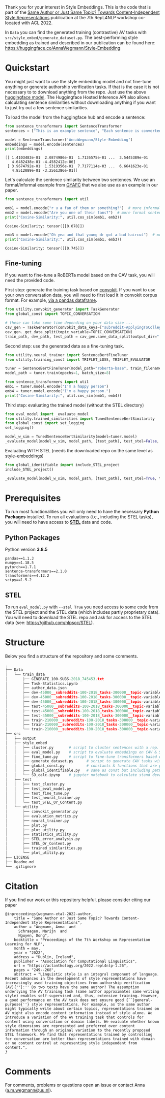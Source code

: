 
Thank you for your interest in Style Embeddings. This is the code that is part of the [Same Author or Just Same Topic? Towards Content-Independent Style Representations](https://aclanthology.org/2022.repl4nlp-1.26/) publication at the 7th RepL4NLP workshop co-located with ACL 2022.

In `Data` you can find the generated training (contrastive) AV tasks with `src/style_embed/generate_dataset.py`.  The best-performing style embedding as trained and described in our publication can be found here: https://huggingface.co/AnnaWegmann/Style-Embedding

# Quickstart

You might just want to use the style embedding model and not fine-tune anything or generate authorship verification tasks. If that is the case it is not necessary to to download anything from the repo. Just use the above [huggingface model](https://huggingface.co/AnnaWegmann/Style-Embedding). The Huggingface Hosted Inference API also allows calculating sentence similarities without downloading anything if you want to just try out a few sentence similarities.

To load the model from the huggingface hub and encode a sentence:
```Python
from sentence_transformers import SentenceTransformer
sentences = ["This is an example sentence", "Each sentence is converted"]

model = SentenceTransformer('AnnaWegmann/Style-Embedding')
embeddings = model.encode(sentences)
print(embeddings)
```

```
[[ 1.4103483e-01  2.0874986e-01  1.7136575e-01 ...  3.5445389e-01
   4.6482438e-01 -4.4582412e-06]
 [ 3.9674792e-01  1.5319356e-01  7.7177114e-03 ...  6.6641623e-01
   4.8512089e-01 -3.2561386e-01]]
```

Let's calculate the sentence similarity between two sentences. We use an formal/informal example from [GYAFC](https://aclanthology.org/N18-1012/) that we also use as an example in our paper. 
```Python
from sentence_transformers import util

emb1 = model.encode("r u a fan of them or something?")  # more informal sentence
emb2 = model.encode("Are you one of their fans?")  # more formal sentence with similar content to emb1
print("Cosine-Similarity:", util.cos_sim(emb1, emb2))
```

```
Cosine-Similarity: tensor([[0.078]])
```

```Python
emb3 = model.encode("Oh yea and that young dr got a bad haircut")  # more informal sentence with different content from emb1
print("Cosine-Similarity:", util.cos_sim(emb1, emb3))
```

```
Cosine-Similarity: tensor([[0.745]])
```


## Fine-tuning 

If you want to fine-tune a RoBERTa model based on the CAV task, you will need the provided code. 

First step: generate the training task based on [convokit](https://convokit.cornell.edu/). If you want to use your own conversation data, you will need to first load it in convokit corpus format. For example, [via a pandas dataframe](https://github.com/CornellNLP/Cornell-Conversational-Analysis-Toolkit/blob/master/examples/corpus_from_pandas.ipynb).

```python
from utility.convokit_generator import TaskGenerator
from global_const import TOPIC_CONVERSATION

# these can take some time depending on your data size ...
cav_gen = TaskGenerator(convokit_data_keys=["subreddit-ApplyingToCollege"], years=[2018], total=10)
cav_gen._get_data_split(topic_variable=TOPIC_CONVERSATION)
train_path, dev_path, test_path = cav_gen.save_data_split(output_dir=".", topic_variable=TOPIC_CONVERSATION)
```

Second step: use the generated data as a fine-tuning task.

```python
from utility.neural_trainer import SentenceBertFineTuner
from utility.training_const import TRIPLET_LOSS, TRIPLET_EVALUATOR

tuner = SentenceBertFineTuner(model_path="roberta-base", train_filename=train_path, dev_filename=dev_path, loss=TRIPLET_LOSS, evaluation_type=TRIPLET_EVALUATOR)
model_path = tuner.train(epochs=1, batch_size=8)

from sentence_transformers import util
emb1 = tuner.model.encode("I'm a happy person")
emb4 = tuner.model.encode("I'm a happy person.")
print("Cosine-Similarity:", util.cos_sim(emb1, emb4))
```

Third step: evaluating the trained model (without the STEL directory)

```python
from eval_model import _evaluate_model
from utility.trained_similarities import TunedSentenceBertSimilarity
from global_const import set_logging
set_logging()

model_w_sim = TunedSentenceBertSimilarity(model=tuner.model)
_evaluate_model(model_w_sim, model_path, [test_path], test_stel=False, test_AV=True)
```

Evaluating WITH STEL (needs the downloaded repo on the same level as style-embeddings)

```python
from global_identifiable import include_STEL_project 
include_STEL_project()

_evaluate_model(model_w_sim, model_path, [test_path], test_stel=True, test_AV=False)
```



# Prerequisites

To run most functionalities you will only need to have the necessary **Python Packages** installed. To run all evaluations (i.e., including the STEL tasks), you will need to have access to **[STEL](https://github.com/nlpsoc/stel)** data and code.

## Python Packages

Python version **3.8.5**

```
pandas==1.1.3
numpy==1.18.5
pytorch==1.7.1
sentence-transformers==2.1.0
transformers==4.12.2
scipy==1.5.2
```



## STEL

To run `eval_model.py` with `--stel True` you need access to some code from the STEL project and the STEL data (which includes partly proprietary data). You will need to download the STEL repo and ask for access to the STEL data (see: https://github.com/nlpsoc/STEL). 



# Structure

Below you find a structure of the repository and some comments.

```python
.
├── Data
│   └── train_data
│       ├── GENERATE_100-SUBS-2018_745453.txt 
│       ├── Task-Statistics.ipynb   
│       ├── author_data.json
│       ├── dev-45000__subreddits-100-2018_tasks-300000__topic-variable-conversation.tsv
│       ├── dev-45000__subreddits-100-2018_tasks-300000__topic-variable-random.tsv
│       ├── dev-45000__subreddits-100-2018_tasks-300000__topic-variable-subreddit.tsv
│       ├── test-45000__subreddits-100-2018_tasks-300000__topic-variable-conversation.tsv
│       ├── test-45000__subreddits-100-2018_tasks-300000__topic-variable-random.tsv
│       ├── test-45000__subreddits-100-2018_tasks-300000__topic-variable-subreddit.tsv
│       ├── train-210000__subreddits-100-2018_tasks-300000__topic-variable-conversation.zip
│       ├── train-210000__subreddits-100-2018_tasks-300000__topic-variable-random.zip
│       └── train-210000__subreddits-100-2018_tasks-300000__topic-variable-subreddit.zip
├── src
│   ├── output
│   ├── style_embed
│   │   ├── cluster.py 	 	 # script to cluster sentences with a rep. model 
│   │   ├── eval_model.py 	 # script to evaluate embeddings on CAV & STEL-Or-Content 
│   │   ├── fine_tune.py 	 # script to fine-tune transformers based on CAV tasks 
│   │   ├── generate_dataset.py 	 # script to generate CAV tasks with different CC variables 
│   │   ├── global_const.py 	 	 # constants & functions that are globally accessible in the project 
│   │   ├── global_identifiable.py 	 # same as const but including paths/names that are local, like dir paths
│   │   └── SD_calc.ipynp 	 # jupyter notebook to calculate stand devation & means from results
│   ├── test
│   │   ├── test_cluster.py 	 	 
│   │   ├── test_eval_model.py 	
│   │   ├── test_fine_tune.py 	
│   │   ├── test_neural_trainer.py 	 	
│   │   └── test_STEL_Or_Content.py 	 
│   └── utility
│       ├── convokit_generator.py 	 	 
│       ├── evaluation_metrics.py 	
│       ├── neural_trainer.py 	
│       ├── plot.py 	 	
│       ├── plot_utility.py 	 	
│       ├── statistics_utility.py 	 	
│       ├── STEL_error_analysis.py 	 	
│       ├── STEL_Or_Content.py 	 	
│       ├── trained_similarities.py 	 	
│       └── plot_utility.py 	 
├── LICENSE
├── Readme.md
└── .gitignore 
```

# Citation

If you find our work or this repository helpful, please consider citing our paper



```
@inproceedings{wegmann-etal-2022-author,
    title = "Same Author or Just Same Topic? Towards Content-Independent Style Representations",
    author = "Wegmann, Anna  and
      Schraagen, Marijn  and
      Nguyen, Dong",
    booktitle = "Proceedings of the 7th Workshop on Representation Learning for NLP",
    month = may,
    year = "2022",
    address = "Dublin, Ireland",
    publisher = "Association for Computational Linguistics",
    url = "https://aclanthology.org/2022.repl4nlp-1.26",
    pages = "249--268",
    abstract = "Linguistic style is an integral component of language. Recent advances in the development of style representations have increasingly used training objectives from authorship verification (AV){''}:'' Do two texts have the same author? The assumption underlying the AV training task (same author approximates same writing style) enables self-supervised and, thus, extensive training. However, a good performance on the AV task does not ensure good {``}general-purpose{''} style representations. For example, as the same author might typically write about certain topics, representations trained on AV might also encode content information instead of style alone. We introduce a variation of the AV training task that controls for content using conversation or domain labels. We evaluate whether known style dimensions are represented and preferred over content information through an original variation to the recently proposed STEL framework. We find that representations trained by controlling for conversation are better than representations trained with domain or no content control at representing style independent from content.",
}
```



# Comments

For comments, problems or questions open an issue or contact Anna (a.m.wegmann@uu.nl). 
